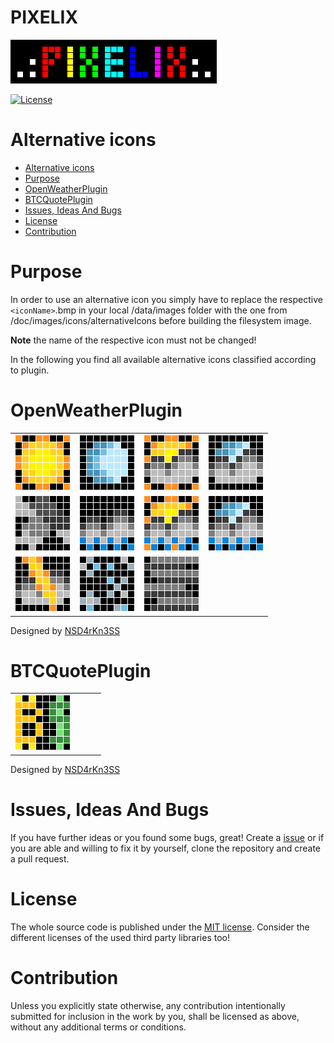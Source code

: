 # PIXELIX <!-- omit in toc -->
![PIXELIX](./images/LogoBlack.png)

[![License](https://img.shields.io/badge/license-MIT-blue.svg)](http://choosealicense.com/licenses/mit/)

# Alternative icons

- [Alternative icons](#alternative-icons)
- [Purpose](#purpose)
- [OpenWeatherPlugin](#openweatherplugin)
- [BTCQuotePlugin](#btcquoteplugin)
- [Issues, Ideas And Bugs](#issues-ideas-and-bugs)
- [License](#license)
- [Contribution](#contribution)

# Purpose

In order to use an alternative icon you simply have to replace the respective ```<iconName>```.bmp in your local /data/images folder with the one from /doc/images/icons/alternativeIcons before building the filesystem image.

**Note** the name of the respective icon must not be changed!

In the following you find all available alternative icons classified according to plugin.

# OpenWeatherPlugin

|  |  |  |  |
| -------- | -------- | -------- | -------- |
|![01d](./../doc/images/icons/alternativeIcons/01d.png)|![01n](./../doc/images/icons/alternativeIcons/01n.png)|![02d](./../doc/images/icons/alternativeIcons/02d.png)|![02n](./../doc/images/icons/alternativeIcons/02n.png)|
|![04](./../doc/images/icons/alternativeIcons/04.png)|![09](./../doc/images/icons/alternativeIcons/09.png)|![10d](./../doc/images/icons/alternativeIcons/10d.png)|![10n](./../doc/images/icons/alternativeIcons/10n.png)|
|![11](./../doc/images/icons/alternativeIcons/11.png)|![13](./../doc/images/icons/alternativeIcons/13.png)|![50](./../doc/images/icons/alternativeIcons/50.png)||



Designed by [NSD4rKn3SS](https://github.com/NSD4rKn3SS)

# BTCQuotePlugin

|  |  |  |  |
| -------- | -------- | -------- | -------- |
|![BTC_USD](./../doc/images/icons/alternativeIcons/BTC_USD.png)||||

Designed by [NSD4rKn3SS](https://github.com/NSD4rKn3SS)

# Issues, Ideas And Bugs
If you have further ideas or you found some bugs, great! Create a [issue](https://github.com/BlueAndi/esp-rgb-led-matrix/issues) or if you are able and willing to fix it by yourself, clone the repository and create a pull request.

# License
The whole source code is published under the [MIT license](http://choosealicense.com/licenses/mit/).
Consider the different licenses of the used third party libraries too!

# Contribution
Unless you explicitly state otherwise, any contribution intentionally submitted for inclusion in the work by you, shall be licensed as above, without any
additional terms or conditions.
